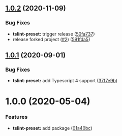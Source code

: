 ## [1.0.2](https://github.com/catchfashion/node-standard/compare/tslint-preset-v1.0.1...tslint-preset-v1.0.2) (2020-11-09)


### Bug Fixes

* **tslint-preset:** trigger release ([50fa737](https://github.com/catchfashion/node-standard/commit/50fa73799ed697db97f0af6a4091ddc9d32acc42))
* release forked project ([#2](https://github.com/catchfashion/node-standard/issues/2)) ([591fda5](https://github.com/catchfashion/node-standard/commit/591fda544546fa7b5141b224cc2e16161626685c))

## [1.0.1](https://github.com/catchfashion/node-standard/compare/tslint-preset-v1.0.0...tslint-preset-v1.0.1) (2020-09-01)


### Bug Fixes

* **tslint-preset:** add Typescript 4 support ([37f7e9b](https://github.com/catchfashion/node-standard/commit/37f7e9bc8e33b352f922356d23f413009ce7e5ed))

# 1.0.0 (2020-05-04)


### Features

* **tslint-preset:** add package ([01a40bc](https://github.com/catchfashion/node-standard/commit/01a40bc523b9b5bf66994b2515462c1ae0314ece))
